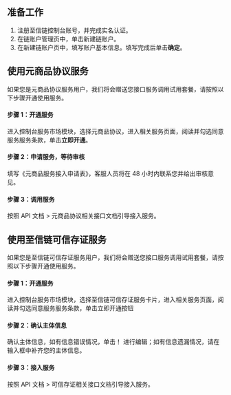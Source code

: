 ## 准备工作
1. 注册至信链控制台账号，并完成实名认证。
2. 在链账户管理页中，单击新建链账户。
3. 在新建链账户页中，填写账户基本信息。填写完成后单击**确定**。

## 使用元商品协议服务
如果您是元商品协议服务用户，我们将会赠送您接口服务调用试用套餐，请按照以下步骤开通使用服务。
#### 步骤 1：开通服务
进入控制台服务市场模块，选择元商品协议，进入相关服务页面，阅读并勾选同意服务服务条款，单击**立即开通**。
#### 步骤 2：申请服务，等待审核
填写《元商品服务接入申请表》，客服人员将在 48 小时内联系您并给出审核意见。
#### 步骤 3：调用服务
按照 API 文档 > 元商品协议相关接口文档引导接入服务。

## 使用至信链可信存证服务
如果您是至信链可信存证服务用户，我们将会赠送您接口服务调用试用套餐，请按照以下步骤开通使用服务。
#### 步骤 1：开通服务
进入控制台服务市场模块，选择至信链可信存证服务卡片，进入相关服务页面，阅读并勾选同意服务服务条款，单击立即开通按钮
#### 步骤 2：确认主体信息
确认主体信息，如有信息错误情况，单击！[](https://qcloudimg.tencent-cloud.cn/raw/92d39259cbf15be58bee138c8c3f2367.png) 进行编辑；如有信息遗漏情况，请在输入框中补齐您的主体信息。
#### 步骤 3：接入服务
按照 API 文档 > 可信存证相关接口文档引导接入服务。
